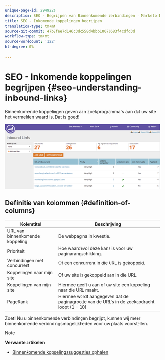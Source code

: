 ```yaml
---
unique-page-id: 2949226
description: SEO - Begrijpen van Binnenkomende Verbindingen - Marketo Docs - de Documentatie van het Product
title: SEO - Inkomende koppelingen begrijpen
translation-type: tm+mt
source-git-commit: 47b2fee7d146c3dc558d4bbb10070683f4cdfd3d
workflow-type: tm+mt
source-wordcount: '122'
ht-degree: 0%

---
```



# SEO - Inkomende koppelingen begrijpen {#seo-understanding-inbound-links}

Binnenkomende koppelingen geven aan zoekprogramma&#39;s aan dat uw site het vermelden waard is. Dat is goed!

![](assets/image2014-9-18-13-3a18-3a10.png)

## Definitie van kolommen {#definition-of-columns}

| Kolomtitel | Beschrijving |
|---|---|
| URL van binnenkomende koppeling | De webpagina in kwestie. |
| Prioriteit | Hoe waardevol deze kans is voor uw paginarangschikking. |
| Verbindingen met concurrent | Of een concurrent in die URL is gekoppeld. |
| Koppelingen naar mijn site | Of uw site is gekoppeld aan in die URL. |
| Koppelingen van mijn site | Hiermee geeft u aan of uw site een koppeling naar die URL maakt. |
| PageRank | Hiermee wordt aangegeven dat de paginagrootte van de URL&#39;s in de zoekopdracht loopt (1 - 10) |

Zoet! Nu u binnenkomende verbindingen begrijpt, kunnen wij meer binnenkomende verbindingsmogelijkheden voor uw plaats voorstellen.

>[!NOTE]
>
>**Verwante artikelen**
>
>* [Binnenkomende koppelingssuggesties ophalen](seo-get-inbound-link-suggestions.md)

>



